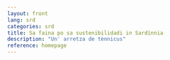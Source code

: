 ```yaml
---
layout: front
lang: srd
categories: srd
title: Sa faina po sa sustenibilidadi in Sardìnnia
description: "Un' arretza de tènnicus"
reference: homepage
---
```

